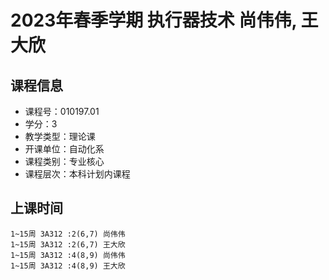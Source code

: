 # 2023年春季学期 执行器技术 尚伟伟, 王大欣






## 课程信息

- 课程号：010197.01
- 学分：3
- 教学类型：理论课
- 开课单位：自动化系
- 课程类别：专业核心
- 课程层次：本科计划内课程

## 上课时间

```
1~15周 3A312 :2(6,7) 尚伟伟
1~15周 3A312 :2(6,7) 王大欣
1~15周 3A312 :4(8,9) 尚伟伟
1~15周 3A312 :4(8,9) 王大欣
```

